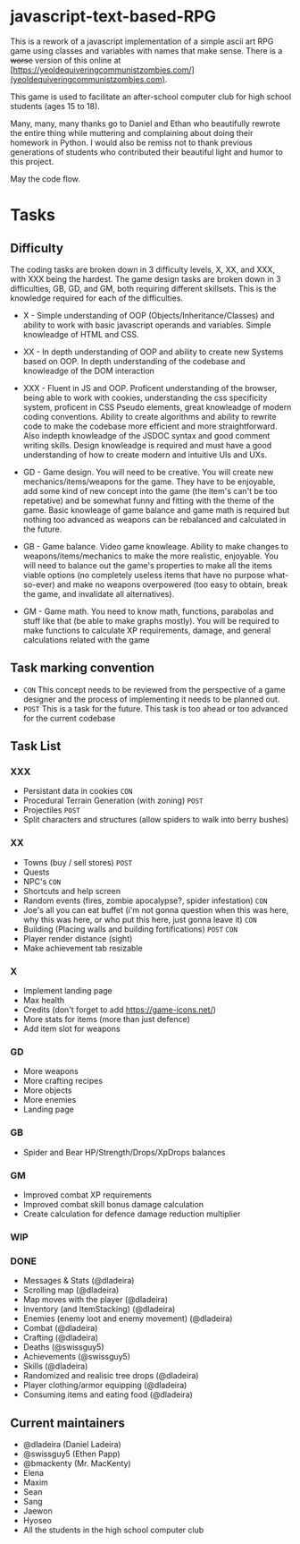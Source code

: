# javascript-text-based-RPG
This is a rework of a javascript implementation of a simple ascii art RPG game using classes and variables with names that make sense. There is a <strike>worse</strike> version of this online at [https://yeoldequiveringcommunistzombies.com/](yeoldequiveringcommunistzombies.com).

This game is used to facilitate an after-school computer club for high school students (ages 15 to 18). 

Many, many, many thanks go to Daniel and Ethan who beautifully rewrote the entire thing while muttering and complaining about doing their homework in Python. 
I would also be remiss not to thank previous generations of students who contributed their beautiful light and humor to this project. 

May the code flow. 

# Tasks

## Difficulty
The coding tasks are broken down in 3 difficulty levels, X, XX, and XXX, with XXX being the hardest. The game design tasks are broken down in 3 difficulties, GB, GD, and GM, both requiring different skillsets. This is the knowledge required for each of the difficulties.

- X - Simple understanding of OOP (Objects/Inheritance/Classes) and ability to work with basic javascript operands and variables. Simple knowleadge of HTML and CSS.

- XX - In depth understanding of OOP and ability to create new Systems based on OOP. In depth understanding of the codebase and knowleadge of the DOM interaction

- XXX - Fluent in JS and OOP. Proficent understanding of the browser, being able to work with cookies, understanding the css specificity system, proficent in CSS Pseudo elements, great knowleadge of modern coding conventions. Ability to create algorithms and ability to rewrite code to make the codebase more efficient and more straightforward. Also indepth knowleadge of the JSDOC syntax and good comment writing skills. Design knowleadge is required and must have a good understanding of how to create modern and intuitive UIs and UXs.

- GD - Game design. You will need to be creative. You will create new mechanics/items/weapons for the game. They have to be enjoyable, add some kind of new concept into the game (the item's can't be too repetative) and be somewhat funny and fitting with the theme of the game. Basic knowleage of game balance and game math is required but nothing too advanced as weapons can be rebalanced and calculated in the future. 

- GB - Game balance. Video game knowleage. Ability to make changes to weapons/items/mechanics to make the more realistic, enjoyable. You will need to balance out the game's properties to make all the items viable options (no completely useless items that have no purpose what-so-ever) and make no weapons overpowered (too easy to obtain, break the game, and invalidate all alternatives).

- GM - Game math. You need to know math, functions, parabolas and stuff like that (be able to make graphs mostly). You will be required to make functions to calculate XP requirements, damage, and general calculations related with the game

## Task marking convention

- `CON` This concept needs to be reviewed from the perspective of a game designer and the process of implementing it needs to be planned out.
- `POST` This is a task for the future. This task is too ahead or too advanced for the current codebase

## Task List

### XXX
* Persistant data in cookies `CON`
* Procedural Terrain Generation (with zoning) `POST`
* Projectiles `POST`
* Split characters and structures (allow spiders to walk into berry bushes)

### XX
* Towns (buy / sell stores) `POST`
* Quests
* NPC's `CON`
* Shortcuts and help screen
* Random events (fires, zombie apocalypse?, spider infestation) `CON`
* Joe's all you can eat buffet (i'm not gonna question when this was here, why this was here, or who put this here, just gonna leave it) `CON`
* Building (Placing walls and building fortifications) `POST` `CON`
* Player render distance (sight)
* Make achievement tab resizable

### X
* Implement landing page
* Max health
* Credits (don't forget to add https://game-icons.net/)
* More stats for items (more than just defence)
* Add item slot for weapons

### GD
* More weapons
* More crafting recipes
* More objects
* More enemies
* Landing page

### GB
* Spider and Bear HP/Strength/Drops/XpDrops balances

### GM
* Improved combat XP requirements
* Improved combat skill bonus damage calculation
* Create calculation for defence damage reduction multiplier

### WIP

### DONE

* Messages & Stats (@dladeira)
* Scrolling map (@dladeira)
* Map moves with the player (@dladeira)
* Inventory (and ItemStacking) (@dladeira)
* Enemies (enemy loot and enemy movement) (@dladeira)
* Combat (@dladeira)
* Crafting (@dladeira)
* Deaths (@swissguy5)
* Achievements (@swissguy5)
* Skills (@dladeira)
* Randomized and realisic tree drops (@dladeira)
* Player clothing/armor equipping (@dladeira)
* Consuming items and eating food (@dladeira)

## Current maintainers

- @dladeira (Daniel Ladeira)
- @swissguy5 (Ethen Papp)
- @bmackenty (Mr. MacKenty)
- Elena
- Maxim
- Sean
- Sang
- Jaewon
- Hyoseo
- All the students in the high school computer club
